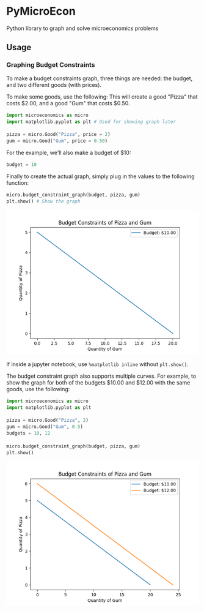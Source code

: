# PyMicroEcon

Python library to graph and solve microeconomics problems 

## Usage

### Graphing Budget Constraints

To make a budget constraints graph, three things are needed: the budget, and two different goods (with prices).

To make some goods, use the following:
This will create a good "Pizza" that costs $2.00, and a good "Gum" that costs $0.50.

```py
import microeconomics as micro
import matplotlib.pyplot as plt # Used for showing graph later

pizza = micro.Good("Pizza", price = 2)
gum = micro.Good("Gum", price = 0.50)
```

For the example, we'll also make a budget of $10:

```py
budget = 10
```

Finally to create the actual graph, simply plug in the values to the following function:

```py
micro.budget_constraint_graph(budget, pizza, gum)
plt.show() # Show the graph
```

![Budget Constraint](https://github.com/Archaversine/PyMicroEcon/blob/main/images/budget_constraints_1.png)

If inside a jupyter notebook, use `%matplotlib inline` without `plt.show()`.

The budget constraint graph also supports multiple curves. For example, to show the graph
for both of the budgets $10.00 and $12.00 with the same goods, use the following:

```py
import microeconomics as micro
import matplotlib.pyplot as plt

pizza = micro.Good("Pizza", 2)
gum = micro.Good("Gum", 0.5)
budgets = 10, 12

micro.budget_constraint_graph(budget, pizza, gum)
plt.show()
```

![Budget Constraint](https://github.com/Archaversine/PyMicroEcon/blob/main/images/budget_constraints_2.png)